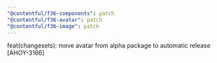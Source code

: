 ```yaml
---
"@contentful/f36-components": patch
"@contentful/f36-avatar": patch
"@contentful/f36-image": patch
---
```


feat(changesets): move avatar from alpha package to automatic release [AHOY-3166]

